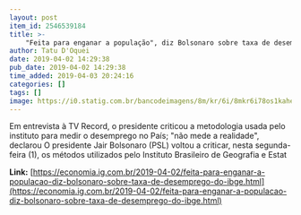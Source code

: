 ```yaml
---
layout: post
item_id: 2546539184
title: >-
    "Feita para enganar a população", diz Bolsonaro sobre taxa de desemprego do IBGE
author: Tatu D'Oquei
date: 2019-04-02 14:29:38
pub_date: 2019-04-02 14:29:38
time_added: 2019-04-03 20:24:16
categories: []
tags: []
image: https://i0.statig.com.br/bancodeimagens/8m/kr/6i/8mkr6i78os1kaheb0kgackr7p.jpg
---
```


Em entrevista à TV Record, o presidente criticou a metodologia usada pelo instituto para medir o desemprego no País; "não mede a realidade", declarou O presidente Jair Bolsonaro (PSL) voltou a criticar, nesta segunda-feira (1), os métodos utilizados pelo Instituto Brasileiro de Geografia e Estat

**Link:** [https://economia.ig.com.br/2019-04-02/feita-para-enganar-a-populacao-diz-bolsonaro-sobre-taxa-de-desemprego-do-ibge.html](https://economia.ig.com.br/2019-04-02/feita-para-enganar-a-populacao-diz-bolsonaro-sobre-taxa-de-desemprego-do-ibge.html)

